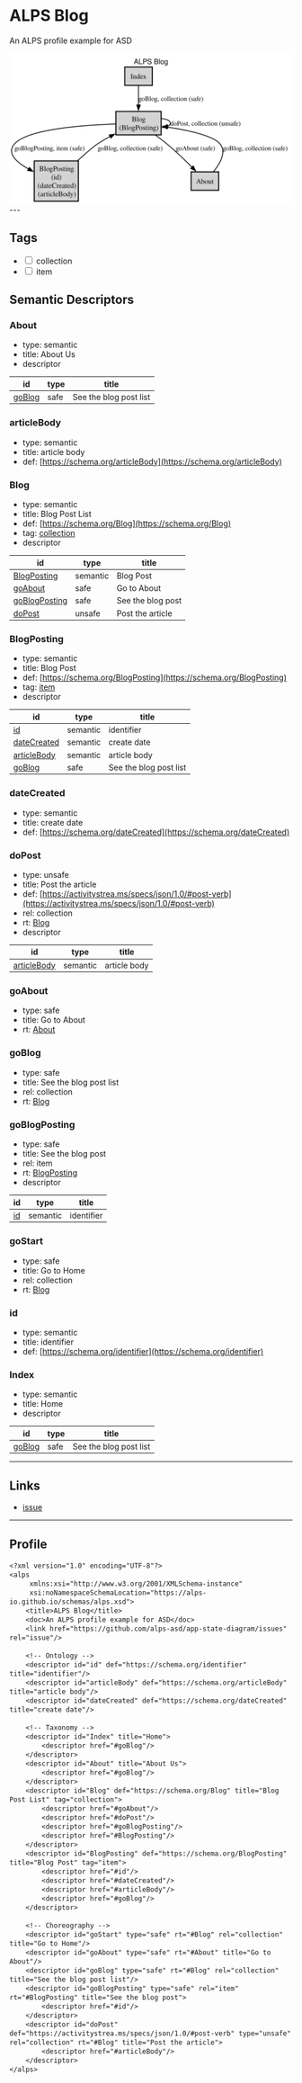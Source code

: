 # ALPS Blog

An ALPS profile example for ASD

<!-- Container for the ASDs -->
<img src="profile.svg">
---


## Tags
* <input type="checkbox" id="tag-collection" class="tag-trigger-checkbox" data-tag="collection" name="tag-collection"><label for="tag-collection"> collection</label>
* <input type="checkbox" id="tag-item" class="tag-trigger-checkbox" data-tag="item" name="tag-item"><label for="tag-item"> item</label>

## Semantic Descriptors

 
### <a name="About">About</a>
 * type: semantic
 * title: About Us
 * descriptor

| id | type | title |
|---|---|---|
| [goBlog](#goBlog) | safe | See the blog post list |

### <a name="articleBody">articleBody</a>
 * type: semantic
 * title: article body
 * def: [https://schema.org/articleBody](https://schema.org/articleBody)

### <a name="Blog">Blog</a>
 * type: semantic
 * title: Blog Post List
 * def: [https://schema.org/Blog](https://schema.org/Blog)
 * tag: [collection](#tag-collection)
 * descriptor

| id | type | title |
|---|---|---|
| [BlogPosting](#BlogPosting) | semantic | Blog Post |
| [goAbout](#goAbout) | safe | Go to About |
| [goBlogPosting](#goBlogPosting) | safe | See the blog post |
| [doPost](#doPost) | unsafe | Post the article |

### <a name="BlogPosting">BlogPosting</a>
 * type: semantic
 * title: Blog Post
 * def: [https://schema.org/BlogPosting](https://schema.org/BlogPosting)
 * tag: [item](#tag-item)
 * descriptor

| id | type | title |
|---|---|---|
| [id](#id) | semantic | identifier |
| [dateCreated](#dateCreated) | semantic | create date |
| [articleBody](#articleBody) | semantic | article body |
| [goBlog](#goBlog) | safe | See the blog post list |

### <a name="dateCreated">dateCreated</a>
 * type: semantic
 * title: create date
 * def: [https://schema.org/dateCreated](https://schema.org/dateCreated)

### <a name="doPost">doPost</a>
 * type: unsafe
 * title: Post the article
 * def: [https://activitystrea.ms/specs/json/1.0/#post-verb](https://activitystrea.ms/specs/json/1.0/#post-verb)
 * rel: collection
 * rt: [Blog](#Blog)
 * descriptor

| id | type | title |
|---|---|---|
| [articleBody](#articleBody) | semantic | article body |

### <a name="goAbout">goAbout</a>
 * type: safe
 * title: Go to About
 * rt: [About](#About)

### <a name="goBlog">goBlog</a>
 * type: safe
 * title: See the blog post list
 * rel: collection
 * rt: [Blog](#Blog)

### <a name="goBlogPosting">goBlogPosting</a>
 * type: safe
 * title: See the blog post
 * rel: item
 * rt: [BlogPosting](#BlogPosting)
 * descriptor

| id | type | title |
|---|---|---|
| [id](#id) | semantic | identifier |

### <a name="goStart">goStart</a>
 * type: safe
 * title: Go to Home
 * rel: collection
 * rt: [Blog](#Blog)

### <a name="id">id</a>
 * type: semantic
 * title: identifier
 * def: [https://schema.org/identifier](https://schema.org/identifier)

### <a name="Index">Index</a>
 * type: semantic
 * title: Home
 * descriptor

| id | type | title |
|---|---|---|
| [goBlog](#goBlog) | safe | See the blog post list |



---

## Links


* <a rel="issue" href="https://github.com/alps-asd/app-state-diagram/issues">issue</a>

---

## Profile
<pre><code>&lt;?xml version=&quot;1.0&quot; encoding=&quot;UTF-8&quot;?&gt;
&lt;alps
     xmlns:xsi=&quot;http://www.w3.org/2001/XMLSchema-instance&quot;
     xsi:noNamespaceSchemaLocation=&quot;https://alps-io.github.io/schemas/alps.xsd&quot;&gt;
    &lt;title&gt;ALPS Blog&lt;/title&gt;
    &lt;doc&gt;An ALPS profile example for ASD&lt;/doc&gt;
    &lt;link href=&quot;https://github.com/alps-asd/app-state-diagram/issues&quot; rel=&quot;issue&quot;/&gt;

    &lt;!-- Ontology --&gt;
    &lt;descriptor id=&quot;id&quot; def=&quot;https://schema.org/identifier&quot; title=&quot;identifier&quot;/&gt;
    &lt;descriptor id=&quot;articleBody&quot; def=&quot;https://schema.org/articleBody&quot; title=&quot;article body&quot;/&gt;
    &lt;descriptor id=&quot;dateCreated&quot; def=&quot;https://schema.org/dateCreated&quot; title=&quot;create date&quot;/&gt;

    &lt;!-- Taxonomy --&gt;
    &lt;descriptor id=&quot;Index&quot; title=&quot;Home&quot;&gt;
        &lt;descriptor href=&quot;#goBlog&quot;/&gt;
    &lt;/descriptor&gt;
    &lt;descriptor id=&quot;About&quot; title=&quot;About Us&quot;&gt;
        &lt;descriptor href=&quot;#goBlog&quot;/&gt;
    &lt;/descriptor&gt;
    &lt;descriptor id=&quot;Blog&quot; def=&quot;https://schema.org/Blog&quot; title=&quot;Blog Post List&quot; tag=&quot;collection&quot;&gt;
        &lt;descriptor href=&quot;#goAbout&quot;/&gt;
        &lt;descriptor href=&quot;#doPost&quot;/&gt;
        &lt;descriptor href=&quot;#goBlogPosting&quot;/&gt;
        &lt;descriptor href=&quot;#BlogPosting&quot;/&gt;
    &lt;/descriptor&gt;
    &lt;descriptor id=&quot;BlogPosting&quot; def=&quot;https://schema.org/BlogPosting&quot; title=&quot;Blog Post&quot; tag=&quot;item&quot;&gt;
        &lt;descriptor href=&quot;#id&quot;/&gt;
        &lt;descriptor href=&quot;#dateCreated&quot;/&gt;
        &lt;descriptor href=&quot;#articleBody&quot;/&gt;
        &lt;descriptor href=&quot;#goBlog&quot;/&gt;
    &lt;/descriptor&gt;

    &lt;!-- Choreography --&gt;
    &lt;descriptor id=&quot;goStart&quot; type=&quot;safe&quot; rt=&quot;#Blog&quot; rel=&quot;collection&quot; title=&quot;Go to Home&quot;/&gt;
    &lt;descriptor id=&quot;goAbout&quot; type=&quot;safe&quot; rt=&quot;#About&quot; title=&quot;Go to About&quot;/&gt;
    &lt;descriptor id=&quot;goBlog&quot; type=&quot;safe&quot; rt=&quot;#Blog&quot; rel=&quot;collection&quot; title=&quot;See the blog post list&quot;/&gt;
    &lt;descriptor id=&quot;goBlogPosting&quot; type=&quot;safe&quot; rel=&quot;item&quot; rt=&quot;#BlogPosting&quot; title=&quot;See the blog post&quot;&gt;
        &lt;descriptor href=&quot;#id&quot;/&gt;
    &lt;/descriptor&gt;
    &lt;descriptor id=&quot;doPost&quot; def=&quot;https://activitystrea.ms/specs/json/1.0/#post-verb&quot; type=&quot;unsafe&quot; rel=&quot;collection&quot; rt=&quot;#Blog&quot; title=&quot;Post the article&quot;&gt;
        &lt;descriptor href=&quot;#articleBody&quot;/&gt;
    &lt;/descriptor&gt;
&lt;/alps&gt;
</code></pre>